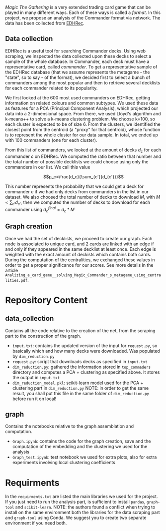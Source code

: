 _Magic The Gathering_ is a very extended trading card game that can be played in many different ways. Each of these ways is called a _format_. In this project, we propose an analysis of the Commander format via network. The data has been collected from [EDHRec](https://www.EDHRec.com).

## Data collection
EDHRec is a useful tool for searching Commander decks. Using web scraping, we inspected the data collected upon these decks to select a sample of the whole database. In Commander, each deck must have a representative card, called _commander_. To get a representative sample of the EDHRec database (that we assume represents the metagame - the "state", so to say - of the format), we decided first to select a bunch of commanders among the most popular and then to retrieve several decklists for each commander related to its popularity.

We first looked at the 600 most used commanders on EDHRec, getting information on related colours and common subtypes. We used these data as features for a PCA (Principal Component Analysis), which projected our data into a 2-dimensional space. From there, we used Lloyd's algorithm and k-means++ to solve a k-means clustering problem. We choose k=100, so each cluster is expected to be of size 6. From the clusters, we identified the closest point from the centroid (a "proxy" for that centroid), whose function is to represent the whole cluster for our data sample. In total, we ended up with 100 commanders (one for each cluster).

From this list of commanders, we looked at the amount of decks $d_c$ for each commander $c$ on EDHRec. We computed the ratio between that number and the total number of possible decklists we could choose using only the commanders in our list. We call this value

$$p_c=\frac{d_c}{\sum_{c'}{d_{c'}}}$$

This number represents the probability that we could get a deck for commander $c$ if we had only decks from commanders in the list in our dataset. We also choosed the total number of decks to download $M$, with $M<\sum_{c'}{d_{c'}}$, then we computed the number of decks to download for each commander using $d_c^{final}=d_c*M$

## Graph creation
Once we had the set of decklists, we proceed to create our graph. Each node is associated to unique card, and 2 cards are linked with an edge if and only if they appeared in the same decklist at least once. Each edge is weighted with the exact amount of deckists which contains both cards. During the computation of the centralities, we exchanged these values in order to get a proper significance for our scores. See more details in the article `Analizing_a_card_game__solving_Magic_Commander_s_metagame_using_centralities.pdf`.

# Repository Content

## data_collection
Contains all the code relative to the creation of the net, from the scraping part to the construction of the graph.
- `input.txt`: contains the updated version of the input for `request.py`, so basically which and how many decks were downloaded. Was populated by `dim_reduction.py`
- `request.py`: script that downloads decks as specified in `input.txt`
- `dim_reduction.py`: gathered the information stored in `top_commaders` directory and computes a PCA + clustering as specified above. It stores the output in `input.txt`
- `dim_reduction_model.pkl`: scikit-learn model used for the PCA + clustering part in `dim_reduction.py` NOTE: in order to get the same result, you shall put this file in the same folder of `dim_reduction.py` before run it on local!
## graph
Contains the notebooks relative to the graph assemblation and computation.
- `Graph.ipynb`: contains the code for the graph creation, save and the computation of the embedding and the clustering we used for the analysis
- `Graph_test.ipynb`: test notebook we used for extra plots, also for extra experiments involving local clustering coefficients

# Requirments
In the `requirments.txt` are listed the main libraries we used for the project. If you just need to run the analysis part, is sufficient to install `pandas`, `graph-tool` and `scikit-learn`. NOTE: the authors found a conflict when trying to install on the same environment both the libraries for the data scraping part and `graph-tool` using Conda. We suggest you to create two separate environment if you need both.